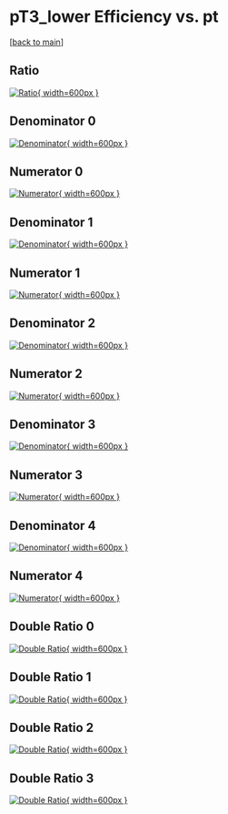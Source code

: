 # pT3_lower Efficiency vs. pt

[[back to main](./)]



## Ratio

[![Ratio](../mtv/var/pT3_lower_xtr_11_-1_eff_pt.png){ width=600px }](../mtv/var/pT3_lower_xtr_11_-1_eff_pt.pdf)

## Denominator 0

[![Denominator](../mtv/den/pT3_lower_xtr_11_-1_eff_pt_den0.png){ width=600px }](../mtv/den/pT3_lower_xtr_11_-1_eff_pt_den0.pdf)

## Numerator 0

[![Numerator](../mtv/num/pT3_lower_xtr_11_-1_eff_pt_num0.png){ width=600px }](../mtv/num/pT3_lower_xtr_11_-1_eff_pt_num0.pdf)

## Denominator 1

[![Denominator](../mtv/den/pT3_lower_xtr_11_-1_eff_pt_den1.png){ width=600px }](../mtv/den/pT3_lower_xtr_11_-1_eff_pt_den1.pdf)

## Numerator 1

[![Numerator](../mtv/num/pT3_lower_xtr_11_-1_eff_pt_num1.png){ width=600px }](../mtv/num/pT3_lower_xtr_11_-1_eff_pt_num1.pdf)

## Denominator 2

[![Denominator](../mtv/den/pT3_lower_xtr_11_-1_eff_pt_den2.png){ width=600px }](../mtv/den/pT3_lower_xtr_11_-1_eff_pt_den2.pdf)

## Numerator 2

[![Numerator](../mtv/num/pT3_lower_xtr_11_-1_eff_pt_num2.png){ width=600px }](../mtv/num/pT3_lower_xtr_11_-1_eff_pt_num2.pdf)

## Denominator 3

[![Denominator](../mtv/den/pT3_lower_xtr_11_-1_eff_pt_den3.png){ width=600px }](../mtv/den/pT3_lower_xtr_11_-1_eff_pt_den3.pdf)

## Numerator 3

[![Numerator](../mtv/num/pT3_lower_xtr_11_-1_eff_pt_num3.png){ width=600px }](../mtv/num/pT3_lower_xtr_11_-1_eff_pt_num3.pdf)

## Denominator 4

[![Denominator](../mtv/den/pT3_lower_xtr_11_-1_eff_pt_den4.png){ width=600px }](../mtv/den/pT3_lower_xtr_11_-1_eff_pt_den4.pdf)

## Numerator 4

[![Numerator](../mtv/num/pT3_lower_xtr_11_-1_eff_pt_num4.png){ width=600px }](../mtv/num/pT3_lower_xtr_11_-1_eff_pt_num4.pdf)

## Double Ratio 0

[![Double Ratio](../mtv/ratio/pT3_lower_xtr_11_-1_eff_pt_ratio0.png){ width=600px }](../mtv/ratio/pT3_lower_xtr_11_-1_eff_pt_ratio0.pdf)

## Double Ratio 1

[![Double Ratio](../mtv/ratio/pT3_lower_xtr_11_-1_eff_pt_ratio1.png){ width=600px }](../mtv/ratio/pT3_lower_xtr_11_-1_eff_pt_ratio1.pdf)

## Double Ratio 2

[![Double Ratio](../mtv/ratio/pT3_lower_xtr_11_-1_eff_pt_ratio2.png){ width=600px }](../mtv/ratio/pT3_lower_xtr_11_-1_eff_pt_ratio2.pdf)

## Double Ratio 3

[![Double Ratio](../mtv/ratio/pT3_lower_xtr_11_-1_eff_pt_ratio3.png){ width=600px }](../mtv/ratio/pT3_lower_xtr_11_-1_eff_pt_ratio3.pdf)

